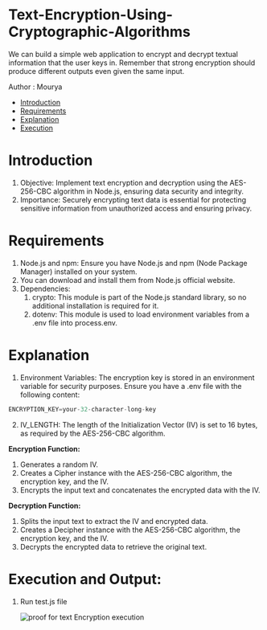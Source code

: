 # Text-Encryption-Using-Cryptographic-Algorithms
We can build a simple web application to encrypt and decrypt textual information that the user keys in. Remember that strong encryption should produce different outputs even given the same input.

Author : Mourya 

+ [Introduction](#intro)
+ [Requirements](#Requirements)
+ [Explanation](#Explain)
+ [Execution](#Execute)




# Introduction <a name="intro"> 
1. Objective: Implement text encryption and decryption using the AES-256-CBC algorithm in Node.js, ensuring data security and integrity.
2. Importance: Securely encrypting text data is essential for protecting sensitive information from unauthorized access and ensuring privacy.
# Requirements <a name="Requirements">
1. Node.js and npm: Ensure you have Node.js and npm (Node Package Manager) installed on your system.
2. You can download and install them from Node.js official website.
3. Dependencies:
   1. crypto: This module is part of the Node.js standard library, so no additional installation is required for it.
   2. dotenv: This module is used to load environment variables from a .env file into process.env.
# Explanation <a name="Explain"> 
1. Environment Variables: The encryption key is stored in an environment variable for security purposes. Ensure you have a .env file with the following content:
```javascript
ENCRYPTION_KEY=your-32-character-long-key
```
2. IV_LENGTH: The length of the Initialization Vector (IV) is set to 16 bytes, as required by the AES-256-CBC algorithm.

**Encryption Function:** 
1. Generates a random IV.
2. Creates a Cipher instance with the AES-256-CBC algorithm, the encryption key, and the IV.
3. Encrypts the input text and concatenates the encrypted data with the IV.

**Decryption Function:**
1. Splits the input text to extract the IV and encrypted data.
2. Creates a Decipher instance with the AES-256-CBC algorithm, the encryption key, and the IV.
3. Decrypts the encrypted data to retrieve the original text.

# Execution and Output: <a name="Execute"> 
  1. Run test.js file


     ![proof for text Encryption execution](https://github.com/MouryaSagar17/Text-Encryption-Using-Cryptographic-Algorithms/assets/143429477/240e6b7f-3b11-4f16-98a2-c53cb27e6665)



